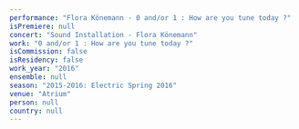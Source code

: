 ```yaml
---
performance: "Flora Könemann - 0 and/or 1 : How are you tune today ?"
isPremiere: null
concert: "Sound Installation - Flora Könemann"
work: "0 and/or 1 : How are you tune today ?"
isCommission: false
isResidency: false
work_year: "2016"
ensemble: null
season: "2015-2016: Electric Spring 2016"
venue: "Atrium"
person: null
country: null
---
```


